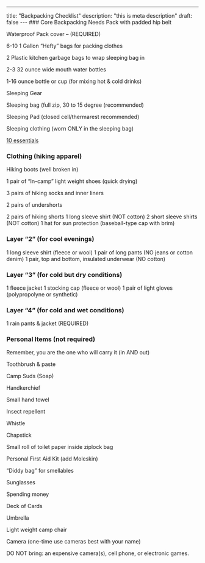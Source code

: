 ---
title: "Backpacking Checklist"
description: "this is meta description"
draft: false
--- ### Core Backpacking Needs
 Pack with padded hip belt

 Waterproof Pack cover – (REQUIRED)

 6-10 1 Gallon “Hefty” bags for packing clothes

 2 Plastic kitchen garbage bags to wrap sleeping bag in

 2-3 32 ounce wide mouth water bottles

 1-16 ounce bottle or cup (for mixing hot & cold drinks)

 Sleeping Gear

 Sleeping bag (full zip, 30 to 15 degree (recommended)

 Sleeping Pad (closed cell/thermarest recommended)

 Sleeping clothing (worn ONLY in the sleeping bag)
 
 [10 essentials](/the-ten-essentials)
 ### Clothing (hiking apparel)

 Hiking boots (well broken in)

 1 pair of “In-camp” light weight shoes (quick drying)

 3 pairs of hiking socks and inner liners
 
 2 pairs of undershorts

 2 pairs of hiking shorts
 1 long sleeve shirt (NOT cotton)
  2 short sleeve shirts (NOT cotton)
  1 hat for sun protection (baseball-type cap with brim)

  ### Layer “2” (for cool evenings)
  1 long sleeve shirt (fleece or wool)
  1 pair of long pants (NO jeans or cotton denim)
 1 pair, top and bottom, insulated underwear (NO cotton)

 ### Layer “3” (for cold but dry conditions)
 1 fleece jacket
  1 stocking cap (fleece or wool)
  1 pair of light gloves (polypropolyne or synthetic)

 ### Layer “4” (for cold and wet conditions)
  1 rain pants & jacket (REQUIRED)

 ### Personal Items (not required)
 Remember, you are the one who will carry it (in AND out)

 Toothbrush & paste

 Camp Suds (Soap)

 Handkerchief

 Small hand towel

 Insect repellent

 Whistle

 Chapstick

 Small roll of toilet paper inside ziplock bag

 Personal First Aid Kit (add Moleskin)

 “Diddy bag” for smellables

 Sunglasses

 Spending money

 Deck of Cards

 Umbrella

 Light weight camp chair

 Camera (one-time use cameras best with your name)

 DO NOT bring: an expensive camera(s), cell phone,  or electronic games.

